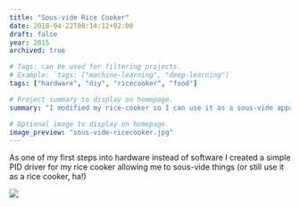 ```yaml
---
title: "Sous-vide Rice Cooker"
date: 2018-04-22T00:14:12+02:00
draft: false
year: 2015
archived: true 

# Tags: can be used for filtering projects.
# Example: `tags: ["machine-learning", "deep-learning"]`
tags: ["hardware", "diy", "ricecooker", "food"]

# Project summary to display on homepage.
summary: "I modified my rice-cooker so I can use it as a sous-vide apparatus."

# Optional image to display on homepage.
image_preview: "sous-vide-ricecooker.jpg"
---
```


As one of my first steps into hardware instead of software I created a simple PID driver for my rice cooker allowing me to sous-vide things (or still use it as a rice cooker, ha!)

![](/img/sous-vide-ricecooker.jpg)